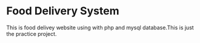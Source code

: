 # Food Delivery System 
This is food delivey website using with php and mysql database.This is just the practice project. 
